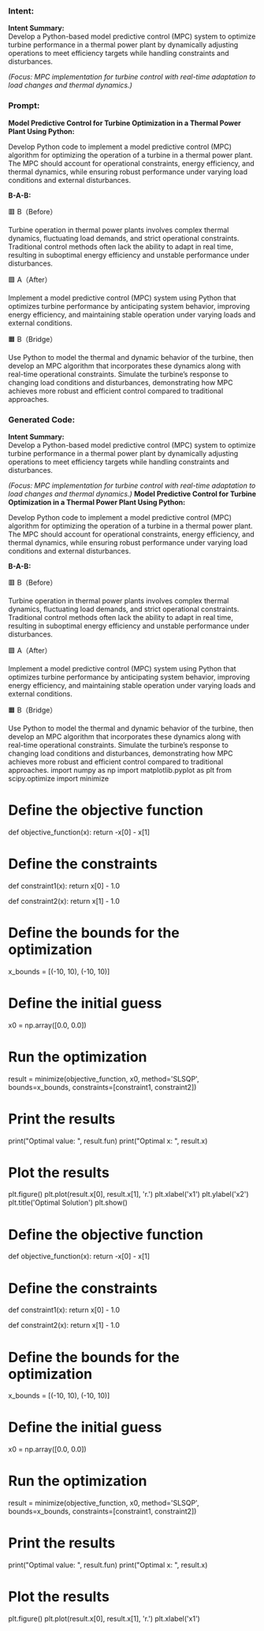 ### Intent:
**Intent Summary:**  
Develop a Python-based model predictive control (MPC) system to optimize turbine performance in a thermal power plant by dynamically adjusting operations to meet efficiency targets while handling constraints and disturbances.  

*(Focus: MPC implementation for turbine control with real-time adaptation to load changes and thermal dynamics.)*

### Prompt:
**Model Predictive Control for Turbine Optimization in a Thermal Power Plant Using Python:**

Develop Python code to implement a model predictive control (MPC) algorithm for optimizing the operation of a turbine in a thermal power plant. The MPC should account for operational constraints, energy efficiency, and thermal dynamics, while ensuring robust performance under varying load conditions and external disturbances.

**B-A-B:**

🟥 B（Before）

Turbine operation in thermal power plants involves complex thermal dynamics, fluctuating load demands, and strict operational constraints. Traditional control methods often lack the ability to adapt in real time, resulting in suboptimal energy efficiency and unstable performance under disturbances.

🟩 A（After）

Implement a model predictive control (MPC) system using Python that optimizes turbine performance by anticipating system behavior, improving energy efficiency, and maintaining stable operation under varying loads and external conditions.

🟧 B（Bridge）

Use Python to model the thermal and dynamic behavior of the turbine, then develop an MPC algorithm that incorporates these dynamics along with real-time operational constraints. Simulate the turbine’s response to changing load conditions and disturbances, demonstrating how MPC achieves more robust and efficient control compared to traditional approaches.

### Generated Code:
**Intent Summary:**  
Develop a Python-based model predictive control (MPC) system to optimize turbine performance in a thermal power plant by dynamically adjusting operations to meet efficiency targets while handling constraints and disturbances.  

*(Focus: MPC implementation for turbine control with real-time adaptation to load changes and thermal dynamics.)*
**Model Predictive Control for Turbine Optimization in a Thermal Power Plant Using Python:**

Develop Python code to implement a model predictive control (MPC) algorithm for optimizing the operation of a turbine in a thermal power plant. The MPC should account for operational constraints, energy efficiency, and thermal dynamics, while ensuring robust performance under varying load conditions and external disturbances.

**B-A-B:**

🟥 B（Before）

Turbine operation in thermal power plants involves complex thermal dynamics, fluctuating load demands, and strict operational constraints. Traditional control methods often lack the ability to adapt in real time, resulting in suboptimal energy efficiency and unstable performance under disturbances.

🟩 A（After）

Implement a model predictive control (MPC) system using Python that optimizes turbine performance by anticipating system behavior, improving energy efficiency, and maintaining stable operation under varying loads and external conditions.

🟧 B（Bridge）

Use Python to model the thermal and dynamic behavior of the turbine, then develop an MPC algorithm that incorporates these dynamics along with real-time operational constraints. Simulate the turbine’s response to changing load conditions and disturbances, demonstrating how MPC achieves more robust and efficient control compared to traditional approaches.
import numpy as np
import matplotlib.pyplot as plt
from scipy.optimize import minimize

# Define the objective function
def objective_function(x):
    return -x[0] - x[1]

# Define the constraints
def constraint1(x):
    return x[0] - 1.0

def constraint2(x):
    return x[1] - 1.0

# Define the bounds for the optimization
x_bounds = [(-10, 10), (-10, 10)]

# Define the initial guess
x0 = np.array([0.0, 0.0])

# Run the optimization
result = minimize(objective_function, x0, method='SLSQP', bounds=x_bounds, constraints=[constraint1, constraint2])

# Print the results
print("Optimal value: ", result.fun)
print("Optimal x: ", result.x)

# Plot the results
plt.figure()
plt.plot(result.x[0], result.x[1], 'r.')
plt.xlabel('x1')
plt.ylabel('x2')
plt.title('Optimal Solution')
plt.show()

# Define the objective function
def objective_function(x):
    return -x[0] - x[1]

# Define the constraints
def constraint1(x):
    return x[0] - 1.0

def constraint2(x):
    return x[1] - 1.0

# Define the bounds for the optimization
x_bounds = [(-10, 10), (-10, 10)]

# Define the initial guess
x0 = np.array([0.0, 0.0])

# Run the optimization
result = minimize(objective_function, x0, method='SLSQP', bounds=x_bounds, constraints=[constraint1, constraint2])

# Print the results
print("Optimal value: ", result.fun)
print("Optimal x: ", result.x)

# Plot the results
plt.figure()
plt.plot(result.x[0], result.x[1], 'r.')
plt.xlabel('x1')
